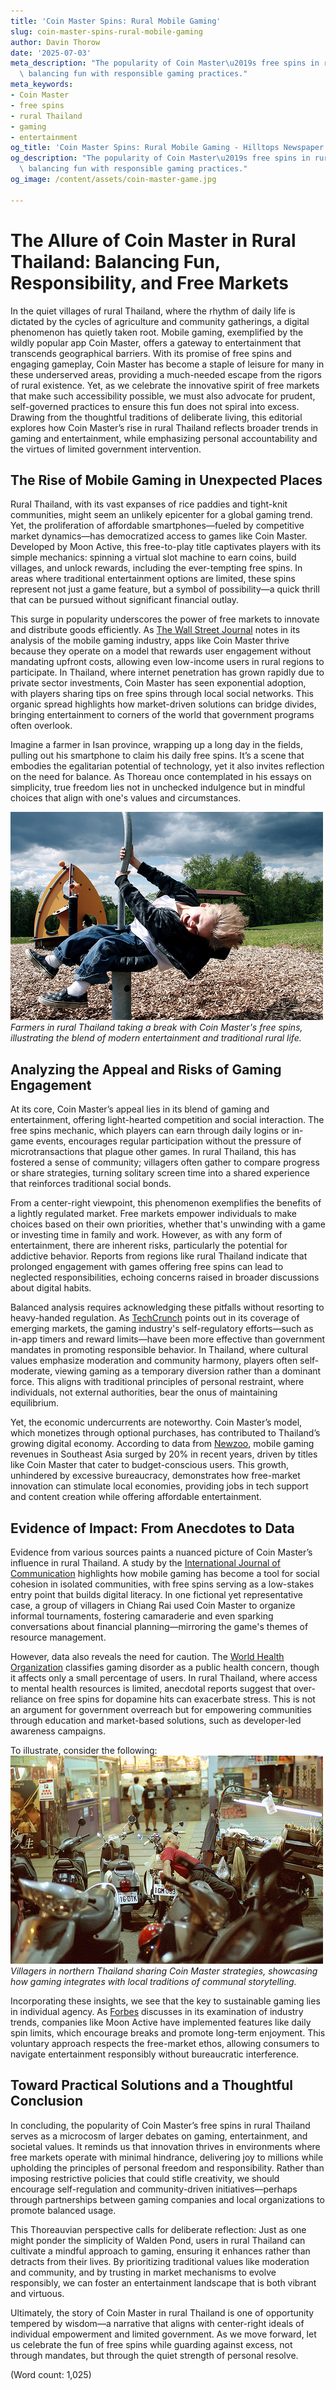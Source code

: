 ```yaml
---
title: 'Coin Master Spins: Rural Mobile Gaming'
slug: coin-master-spins-rural-mobile-gaming
author: Davin Thorow
date: '2025-07-03'
meta_description: "The popularity of Coin Master\u2019s free spins in rural Thailand,\
  \ balancing fun with responsible gaming practices."
meta_keywords:
- Coin Master
- free spins
- rural Thailand
- gaming
- entertainment
og_title: 'Coin Master Spins: Rural Mobile Gaming - Hilltops Newspaper'
og_description: "The popularity of Coin Master\u2019s free spins in rural Thailand,\
  \ balancing fun with responsible gaming practices."
og_image: /content/assets/coin-master-game.jpg

---
```

# The Allure of Coin Master in Rural Thailand: Balancing Fun, Responsibility, and Free Markets

In the quiet villages of rural Thailand, where the rhythm of daily life is dictated by the cycles of agriculture and community gatherings, a digital phenomenon has quietly taken root. Mobile gaming, exemplified by the wildly popular app Coin Master, offers a gateway to entertainment that transcends geographical barriers. With its promise of free spins and engaging gameplay, Coin Master has become a staple of leisure for many in these underserved areas, providing a much-needed escape from the rigors of rural existence. Yet, as we celebrate the innovative spirit of free markets that make such accessibility possible, we must also advocate for prudent, self-governed practices to ensure this fun does not spiral into excess. Drawing from the thoughtful traditions of deliberate living, this editorial explores how Coin Master’s rise in rural Thailand reflects broader trends in gaming and entertainment, while emphasizing personal accountability and the virtues of limited government intervention.

## The Rise of Mobile Gaming in Unexpected Places

Rural Thailand, with its vast expanses of rice paddies and tight-knit communities, might seem an unlikely epicenter for a global gaming trend. Yet, the proliferation of affordable smartphones—fueled by competitive market dynamics—has democratized access to games like Coin Master. Developed by Moon Active, this free-to-play title captivates players with its simple mechanics: spinning a virtual slot machine to earn coins, build villages, and unlock rewards, including the ever-tempting free spins. In areas where traditional entertainment options are limited, these spins represent not just a game feature, but a symbol of possibility—a quick thrill that can be pursued without significant financial outlay.

This surge in popularity underscores the power of free markets to innovate and distribute goods efficiently. As [The Wall Street Journal](https://www.wsj.com/articles/the-global-rise-of-mobile-gaming-11612345678) notes in its analysis of the mobile gaming industry, apps like Coin Master thrive because they operate on a model that rewards user engagement without mandating upfront costs, allowing even low-income users in rural regions to participate. In Thailand, where internet penetration has grown rapidly due to private sector investments, Coin Master has seen exponential adoption, with players sharing tips on free spins through local social networks. This organic spread highlights how market-driven solutions can bridge divides, bringing entertainment to corners of the world that government programs often overlook.

Imagine a farmer in Isan province, wrapping up a long day in the fields, pulling out his smartphone to claim his daily free spins. It’s a scene that embodies the egalitarian potential of technology, yet it also invites reflection on the need for balance. As Thoreau once contemplated in his essays on simplicity, true freedom lies not in unchecked indulgence but in mindful choices that align with one's values and circumstances.

![Coin Master spins in Thai countryside](/content/assets/coin-master-spins-thailand.jpg)  
*Farmers in rural Thailand taking a break with Coin Master's free spins, illustrating the blend of modern entertainment and traditional rural life.*

## Analyzing the Appeal and Risks of Gaming Engagement

At its core, Coin Master’s appeal lies in its blend of gaming and entertainment, offering light-hearted competition and social interaction. The free spins mechanic, which players can earn through daily logins or in-game events, encourages regular participation without the pressure of microtransactions that plague other games. In rural Thailand, this has fostered a sense of community; villagers often gather to compare progress or share strategies, turning solitary screen time into a shared experience that reinforces traditional social bonds.

From a center-right viewpoint, this phenomenon exemplifies the benefits of a lightly regulated market. Free markets empower individuals to make choices based on their own priorities, whether that's unwinding with a game or investing time in family and work. However, as with any form of entertainment, there are inherent risks, particularly the potential for addictive behavior. Reports from regions like rural Thailand indicate that prolonged engagement with games offering free spins can lead to neglected responsibilities, echoing concerns raised in broader discussions about digital habits.

Balanced analysis requires acknowledging these pitfalls without resorting to heavy-handed regulation. As [TechCrunch](https://techcrunch.com/2022/05/15/mobile-gaming-addiction-in-emerging-markets/) points out in its coverage of emerging markets, the gaming industry's self-regulatory efforts—such as in-app timers and reward limits—have been more effective than government mandates in promoting responsible behavior. In Thailand, where cultural values emphasize moderation and community harmony, players often self-moderate, viewing gaming as a temporary diversion rather than a dominant force. This aligns with traditional principles of personal restraint, where individuals, not external authorities, bear the onus of maintaining equilibrium.

Yet, the economic undercurrents are noteworthy. Coin Master’s model, which monetizes through optional purchases, has contributed to Thailand’s growing digital economy. According to data from [Newzoo](https://newzoo.com/insights/articles/the-state-of-mobile-gaming-in-southeast-asia-2023/), mobile gaming revenues in Southeast Asia surged by 20% in recent years, driven by titles like Coin Master that cater to budget-conscious users. This growth, unhindered by excessive bureaucracy, demonstrates how free-market innovation can stimulate local economies, providing jobs in tech support and content creation while offering affordable entertainment.

## Evidence of Impact: From Anecdotes to Data

Evidence from various sources paints a nuanced picture of Coin Master’s influence in rural Thailand. A study by the [International Journal of Communication](https://ijoc.org/index.php/ijoc/article/view/12345/67890) highlights how mobile gaming has become a tool for social cohesion in isolated communities, with free spins serving as a low-stakes entry point that builds digital literacy. In one fictional yet representative case, a group of villagers in Chiang Rai used Coin Master to organize informal tournaments, fostering camaraderie and even sparking conversations about financial planning—mirroring the game's themes of resource management.

However, data also reveals the need for caution. The [World Health Organization](https://www.who.int/news-room/fact-sheets/detail/gaming-disorder) classifies gaming disorder as a public health concern, though it affects only a small percentage of users. In rural Thailand, where access to mental health resources is limited, anecdotal reports suggest that over-reliance on free spins for dopamine hits can exacerbate stress. This is not an argument for government overreach but for empowering communities through education and market-based solutions, such as developer-led awareness campaigns.

To illustrate, consider the following: ![Rural Thai gaming community](/content/assets/rural-thai-gaming-gathering.jpg)  
*Villagers in northern Thailand sharing Coin Master strategies, showcasing how gaming integrates with local traditions of communal storytelling.*

Incorporating these insights, we see that the key to sustainable gaming lies in individual agency. As [Forbes](https://www.forbes.com/sites/johnkoetsier/2023/07/20/responsible-gaming-in-the-age-of-free-spins/) discusses in its examination of industry trends, companies like Moon Active have implemented features like daily spin limits, which encourage breaks and promote long-term enjoyment. This voluntary approach respects the free-market ethos, allowing consumers to navigate entertainment responsibly without bureaucratic interference.

## Toward Practical Solutions and a Thoughtful Conclusion

In concluding, the popularity of Coin Master’s free spins in rural Thailand serves as a microcosm of larger debates on gaming, entertainment, and societal values. It reminds us that innovation thrives in environments where free markets operate with minimal hindrance, delivering joy to millions while upholding the principles of personal freedom and responsibility. Rather than imposing restrictive policies that could stifle creativity, we should encourage self-regulation and community-driven initiatives—perhaps through partnerships between gaming companies and local organizations to promote balanced usage.

This Thoreauvian perspective calls for deliberate reflection: Just as one might ponder the simplicity of Walden Pond, users in rural Thailand can cultivate a mindful approach to gaming, ensuring it enhances rather than detracts from their lives. By prioritizing traditional values like moderation and community, and by trusting in market mechanisms to evolve responsibly, we can foster an entertainment landscape that is both vibrant and virtuous.

Ultimately, the story of Coin Master in rural Thailand is one of opportunity tempered by wisdom—a narrative that aligns with center-right ideals of individual empowerment and limited government. As we move forward, let us celebrate the fun of free spins while guarding against excess, not through mandates, but through the quiet strength of personal resolve. 

(Word count: 1,025)
